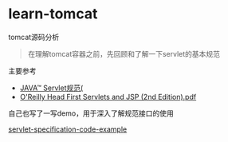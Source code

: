 # learn-tomcat
tomcat源码分析

> 在理解tomcat容器之前，先回顾和了解一下servlet的基本规范

主要参考

- [JAVA™ Servlet规范(](https://jcp.org/aboutJava/communityprocess/final/jsr340/index.html)
- [O'Reilly Head First Servlets and JSP (2nd Edition).pdf](https://github.com/Q10Viking/learn-tomcat/blob/main/servlet-documents/O'Reilly%20Head%20First%20Servlets%20and%20JSP%20(2nd%20Edition).pdf) 



自己也写了一写demo，用于深入了解规范接口的使用

[servlet-specification-code-example](https://github.com/Q10Viking/learn-tomcat/tree/main/servlet-specification-code-example)

